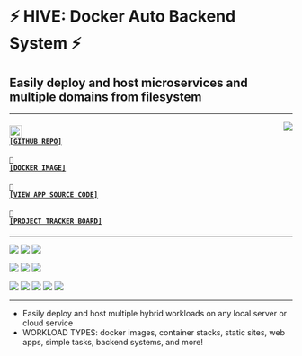 # ⚡ HIVE: Docker Auto Backend System ⚡
## Easily deploy and host microservices and multiple domains from filesystem

---

<a href='https://github.com/cogsmith/hive'><img src='https://github-readme-stats.vercel.app/api/pin/?username=cogsmith&repo=hive' align='right'></a>

#### <code><a href='https://github.com/cogsmith/hive'><img src='https://github.githubassets.com/images/icons/emoji/octocat.png' width='22'> [GITHUB REPO]</a></code>

#### <code><a href='https://hub.docker.com/r/cogsmith/hive'>🐳 [DOCKER IMAGE]</a></code>

#### <code><a href='https://github.com/cogsmith/hive/blob/main/app.js'>🧾 [VIEW APP SOURCE CODE]</a></code>

#### <code><a href='https://github.com/cogsmith/hive/projects/1'>📅 [PROJECT TRACKER BOARD]</a></code>

---

[![](https://shields.io/github/package-json/v/cogsmith/hive?label=codebase)](http://github.com)
[![](https://shields.io/github/last-commit/cogsmith/hive)](http://github.com)
[![](https://github.com/cogsmith/hive/actions/workflows/DEVKING_CHECK.yml/badge.svg)](http://github.com)

[![](https://shields.io/github/v/release/cogsmith/hive?label=latest+release)](http://github.com)
[![](https://shields.io/github/release-date/cogsmith/hive?color=blue)](http://github.com)
[![](https://shields.io/github/commits-since/cogsmith/hive/latest)](http://github.com)
<!-- [![](https://shields.io/github/commit-activity/m/cogsmith/hive)](http://github.com) -->

[![](https://shields.io/github/license/cogsmith/hive?color=lightgray)](http://github.com)
[![](https://shields.io/github/languages/code-size/cogsmith/hive)](http://github.com)
[![](https://shields.io/github/repo-size/cogsmith/hive)](http://github.com)
[![](https://shields.io/docker/image-size/cogsmith/hive?sort=date&label=docker+size)](http://github.com)
[![](https://shields.io/github/issues-raw/cogsmith/hive)](http://github.com)

---

- Easily deploy and host multiple hybrid workloads on any local server or cloud service
- WORKLOAD TYPES: docker images, container stacks, static sites, web apps, simple tasks, backend systems, and more!